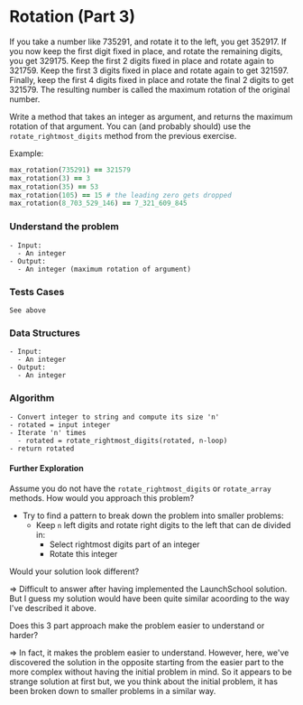 # Rotation (Part 3)

If you take a number like 735291, and rotate it to the left, you get 352917. If you now keep the first digit fixed in place, and rotate the remaining digits, you get 329175. Keep the first 2 digits fixed in place and rotate again to 321759. Keep the first 3 digits fixed in place and rotate again to get 321597. Finally, keep the first 4 digits fixed in place and rotate the final 2 digits to get 321579. The resulting number is called the maximum rotation of the original number.

Write a method that takes an integer as argument, and returns the maximum rotation of that argument. You can (and probably should) use the `rotate_rightmost_digits` method from the previous exercise.

Example:

```ruby
max_rotation(735291) == 321579
max_rotation(3) == 3
max_rotation(35) == 53
max_rotation(105) == 15 # the leading zero gets dropped
max_rotation(8_703_529_146) == 7_321_609_845
```



### Understand the problem

```
- Input:
  - An integer
- Output:
  - An integer (maximum rotation of argument)
```

### Tests Cases

```
See above
```

### Data Structures

```
- Input:
  - An integer
- Output:
  - An integer
```

### Algorithm

```
- Convert integer to string and compute its size 'n'
- rotated = input integer
- Iterate 'n' times
  - rotated = rotate_rightmost_digits(rotated, n-loop)
- return rotated
```



#### Further Exploration

Assume you do not have the `rotate_rightmost_digits` or `rotate_array` methods. How would you approach this problem?

* Try to find a pattern to break down the problem into smaller problems:
  * Keep `n` left digits and rotate right digits to the left that can de divided in:
    * Select rightmost digits part of an integer
    * Rotate this integer

Would your solution look different?

=> Difficult to answer after having implemented the LaunchSchool solution. But I guess my solution would have been quite similar acoording to the way I've described it above.

Does this 3 part approach make the problem easier to understand or harder?

=> In fact, it makes the problem easier to understand. However, here, we've discovered the solution in the opposite starting from the easier part to the more complex without having the initial problem in mind. So it appears to be strange solution at first but, we you think about the initial problem, it has been broken down to smaller problems in a similar way. 